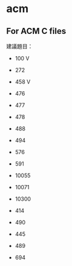 # acm
For ACM C files
---
建議題目：
- 100 V
- 272
- 458 V
- 476
- 477
- 478
- 488
- 494
- 576
- 591

- 10055
- 10071
- 10300
- 414
- 490
- 445
- 489
- 694
